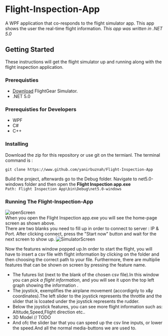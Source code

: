 # Flight-Inspection-App
A WPF application that co-responds to the flight simulator app.
This app shows the user the real-time flight information. *This app was written in .NET 5.0*
## Getting Started
These instructions will get the flight simulator up and running along with the flight inspection application.
### Prerequisties

* [Download](https://www.flightgear.org) FlightGear Simulator.
* .NET 5.0
### Prerequisties for Developers
* WPF
* C#
* C++
### Installing
Download the zip for this repository or use git on the termianl. The terminal command is :
```
git clone https://www.github.com/yanirbuznah/Flight-Inspection-App
```
Build the project, afterwards go to the Debug folder. Navigate to net5.0-windows folder and then open the **Flight Inspection app.exe**<br/>
```Path: Flight Inspection App\bin\Debug\net5.0-windows```

### Running The Flight-Inspection-App
![openScreen](https://user-images.githubusercontent.com/56928005/114165321-fdc7a200-9934-11eb-8bcf-17ff7ebb48a8.png)<br/>
When you open the Flight Inspection app.exe you will see the home-page screen as shown above.<br/>
There are two blanks you need to fill up in order to connect to server : IP & Port.
After clicking connect, press the "Start now" button and wait for the next screen to show up.
![SimulatorScreen](https://user-images.githubusercontent.com/56928005/114172473-62d3c580-993e-11eb-9515-5976ba107106.png)<br/>

Now the features window popped up.In order to start the flight, you will have to insert a csv file with flight information by clicking on the folder and then choosing the correct path to your file.
Furthermore, there are multiplie features that can be shown on screen by pressing the feature name.
* The futures list (next to the blank of the chosen csv file).In this window you can *pick a flight information*, and you will see it upon the top left graph showing the information .
* The joystick, exemplifies the airplane movement (accordignly to x&y coordinates).The left slider to the joystick represents the throttle and the slider that is lcoated under the joystick represents the rudder.
* Below the joystick features, you can see more flight information such as: Altitude,Speed,Flight direction etc..
* 3D Model // TODO
* And ofc the slider bar that you can speed up the csv line inputs, or lower the speed.And all the normal media-buttons we are used to.
